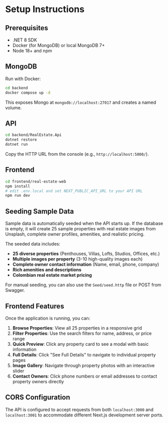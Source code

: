 # Setup Instructions

## Prerequisites
- .NET 8 SDK
- Docker (for MongoDB) or local MongoDB 7+
- Node 18+ and npm

## MongoDB
Run with Docker:
```bash
cd backend
docker compose up -d
```
This exposes Mongo at `mongodb://localhost:27017` and creates a named volume.

## API
```bash
cd backend/RealEstate.Api
dotnet restore
dotnet run
```
Copy the HTTP URL from the console (e.g., `http://localhost:5000/`).

## Frontend
```bash
cd frontend/real-estate-web
npm install
# edit .env.local and set NEXT_PUBLIC_API_URL to your API URL
npm run dev
```

## Seeding Sample Data
Sample data is automatically seeded when the API starts up. If the database is empty, it will create 25 sample properties with real estate images from Unsplash, complete owner profiles, amenities, and realistic pricing.

The seeded data includes:
- **25 diverse properties** (Penthouses, Villas, Lofts, Studios, Offices, etc.)
- **Multiple images per property** (3-10 high-quality images each)
- **Complete owner contact information** (Name, email, phone, company)
- **Rich amenities and descriptions**
- **Colombian real estate market pricing**

For manual seeding, you can also use the `Seed/seed.http` file or POST from Swagger.

## Frontend Features
Once the application is running, you can:

1. **Browse Properties**: View all 25 properties in a responsive grid
2. **Filter Properties**: Use the search filters for name, address, or price range
3. **Quick Preview**: Click any property card to see a modal with basic information
4. **Full Details**: Click "See Full Details" to navigate to individual property pages
5. **Image Gallery**: Navigate through property photos with an interactive slider
6. **Contact Owners**: Click phone numbers or email addresses to contact property owners directly

## CORS Configuration
The API is configured to accept requests from both `localhost:3000` and `localhost:3001` to accommodate different Next.js development server ports.
